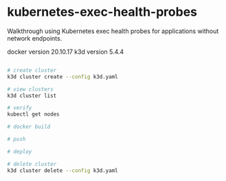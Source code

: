 # kubernetes-exec-health-probes

Walkthrough using Kubernetes exec health probes for applications without network endpoints.

docker version 20.10.17
k3d version 5.4.4

```bash

# create cluster
k3d cluster create --config k3d.yaml

# view clusters
k3d cluster list

# verify
kubectl get nodes

# docker build

# push

# deploy

# delete cluster
k3d cluster delete --config k3d.yaml

```
